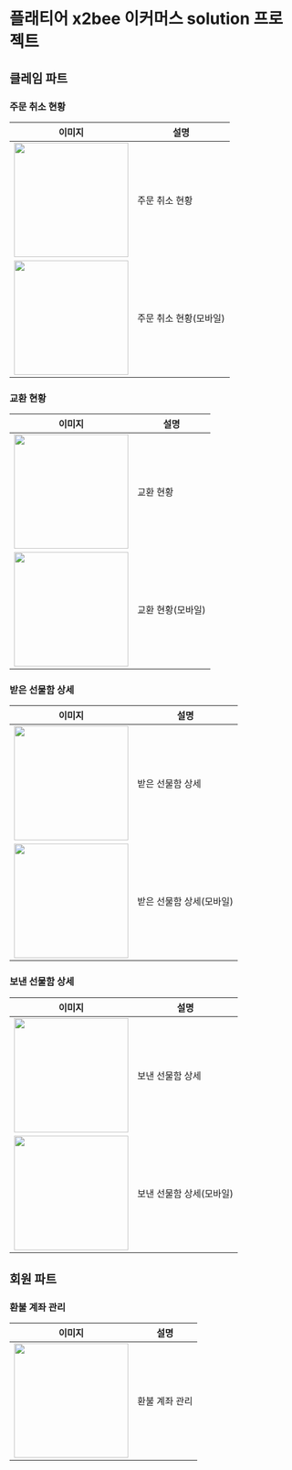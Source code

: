 # 플래티어 x2bee 이커머스 solution 프로젝트


## 클레임 파트

### 주문 취소 현황
| 이미지                                                | 설명            |
|----------------------------------------------------|---------------|
| <img src="cancel_detail.png" width="200px">        | 주문 취소 현황      |
| <img src="cancel_detail_mobile.png" width="200px"> | 주문 취소 현황(모바일) |

### 교환 현황
| 이미지                                                  | 설명         |
|------------------------------------------------------|------------|
| <img src="exchange_detail.png" width="200px">        | 교환 현황      |
| <img src="exchange_detail_mobile.png" width="200px"> | 교환 현황(모바일) |

### 받은 선물함 상세
| 이미지                                                      | 설명             |
|----------------------------------------------------------|----------------|
| <img src="gift_receive_detail.png" width="200px">        | 받은 선물함 상세      |
| <img src="gift_receive_detail_mobile.png" width="200px"> | 받은 선물함 상세(모바일) |

### 보낸 선물함 상세
| 이미지                                                   | 설명             |
|-------------------------------------------------------|----------------|
| <img src="gift_send_detail.png" width="200px">        | 보낸 선물함 상세      |
| <img src="gift_send_detail_mobile.png" width="200px"> | 보낸 선물함 상세(모바일) |


## 회원 파트

### 환불 계좌 관리
| 이미지                                          |설명|
|----------------------------------------------|--|
| <img src="refund_account.png" width="200px"> |환불 계좌 관리|
